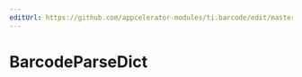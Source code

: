```yaml
---
editUrl: https://github.com/appcelerator-modules/ti.barcode/edit/master/apidoc/BarcodeModule.yml
---
```

# BarcodeParseDict

<TypeHeader/>

<ApiDocs/>

